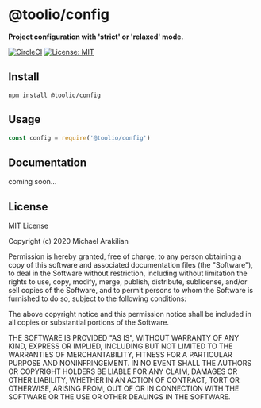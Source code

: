 # @toolio/config

**Project configuration with 'strict' or 'relaxed' mode.**

[![CircleCI](https://circleci.com/gh/tooliojs/config.svg?style=shield)](https://circleci.com/gh/tooliojs/config)
[![License: MIT](https://img.shields.io/badge/License-MIT-blue.svg)](https://github.com/tooliojs/config/blob/master/LICENSE.md)

## Install
```
npm install @toolio/config
```

## Usage
```js
const config = require('@toolio/config')
```

## Documentation
coming soon...

## License

MIT License

Copyright (c) 2020 Michael Arakilian

Permission is hereby granted, free of charge, to any person obtaining a copy
of this software and associated documentation files (the "Software"), to deal
in the Software without restriction, including without limitation the rights
to use, copy, modify, merge, publish, distribute, sublicense, and/or sell
copies of the Software, and to permit persons to whom the Software is
furnished to do so, subject to the following conditions:

The above copyright notice and this permission notice shall be included in all
copies or substantial portions of the Software.

THE SOFTWARE IS PROVIDED "AS IS", WITHOUT WARRANTY OF ANY KIND, EXPRESS OR
IMPLIED, INCLUDING BUT NOT LIMITED TO THE WARRANTIES OF MERCHANTABILITY,
FITNESS FOR A PARTICULAR PURPOSE AND NONINFRINGEMENT. IN NO EVENT SHALL THE
AUTHORS OR COPYRIGHT HOLDERS BE LIABLE FOR ANY CLAIM, DAMAGES OR OTHER
LIABILITY, WHETHER IN AN ACTION OF CONTRACT, TORT OR OTHERWISE, ARISING FROM,
OUT OF OR IN CONNECTION WITH THE SOFTWARE OR THE USE OR OTHER DEALINGS IN THE
SOFTWARE.
